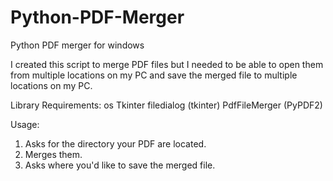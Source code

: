 # Python-PDF-Merger
Python PDF merger for windows

I created this script to merge PDF files but I needed to be able to open them from multiple locations on my PC and save the merged file to multiple locations on my PC.

Library Requirements:
os
Tkinter
filedialog (tkinter)
PdfFileMerger (PyPDF2)

Usage:
1. Asks for the directory your PDF are located.
2. Merges them.
3. Asks where you'd like to save the merged file.

